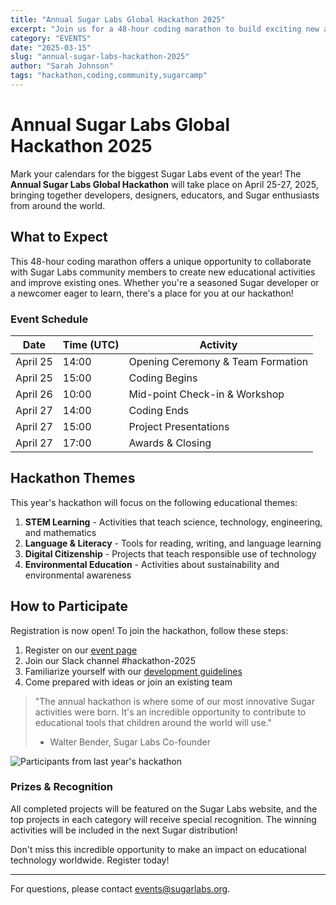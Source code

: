 ```yaml
---
title: "Annual Sugar Labs Global Hackathon 2025"
excerpt: "Join us for a 48-hour coding marathon to build exciting new activities for Sugar"
category: "EVENTS"
date: "2025-03-15"
slug: "annual-sugar-labs-hackathon-2025"
author: "Sarah Johnson"
tags: "hackathon,coding,community,sugarcamp"
---
```


# Annual Sugar Labs Global Hackathon 2025

Mark your calendars for the biggest Sugar Labs event of the year! The **Annual Sugar Labs Global Hackathon** will take place on April 25-27, 2025, bringing together developers, designers, educators, and Sugar enthusiasts from around the world.

## What to Expect

This 48-hour coding marathon offers a unique opportunity to collaborate with Sugar Labs community members to create new educational activities and improve existing ones. Whether you're a seasoned Sugar developer or a newcomer eager to learn, there's a place for you at our hackathon!

### Event Schedule

| Date | Time (UTC) | Activity |
|------|------------|----------|
| April 25 | 14:00 | Opening Ceremony & Team Formation |
| April 25 | 15:00 | Coding Begins |
| April 26 | 10:00 | Mid-point Check-in & Workshop |
| April 27 | 14:00 | Coding Ends |
| April 27 | 15:00 | Project Presentations |
| April 27 | 17:00 | Awards & Closing |

## Hackathon Themes

This year's hackathon will focus on the following educational themes:

1. **STEM Learning** - Activities that teach science, technology, engineering, and mathematics
2. **Language & Literacy** - Tools for reading, writing, and language learning
3. **Digital Citizenship** - Projects that teach responsible use of technology
4. **Environmental Education** - Activities about sustainability and environmental awareness

## How to Participate

Registration is now open! To join the hackathon, follow these steps:

1. Register on our [event page](https://sugarlabs.org/hackathon2025)
2. Join our Slack channel #hackathon-2025
3. Familiarize yourself with our [development guidelines](https://github.com/sugarlabs/sugar/blob/master/docs/development.md)
4. Come prepared with ideas or join an existing team

> "The annual hackathon is where some of our most innovative Sugar activities were born. It's an incredible opportunity to contribute to educational tools that children around the world will use."
> - Walter Bender, Sugar Labs Co-founder

![Participants from last year's hackathon](/assets/Images/events/hackathon-previous.jpg)

### Prizes & Recognition

All completed projects will be featured on the Sugar Labs website, and the top projects in each category will receive special recognition. The winning activities will be included in the next Sugar distribution!

Don't miss this incredible opportunity to make an impact on educational technology worldwide. Register today!

---

For questions, please contact events@sugarlabs.org.
